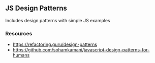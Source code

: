 ## JS Design Patterns

Includes design patterns with simple JS examples

### Resources

- https://refactoring.guru/design-patterns
- https://github.com/sohamkamani/javascript-design-patterns-for-humans